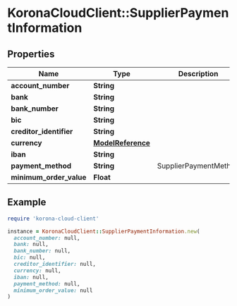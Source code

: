 # KoronaCloudClient::SupplierPaymentInformation

## Properties

| Name | Type | Description | Notes |
| ---- | ---- | ----------- | ----- |
| **account_number** | **String** |  | [optional] |
| **bank** | **String** |  | [optional] |
| **bank_number** | **String** |  | [optional] |
| **bic** | **String** |  | [optional] |
| **creditor_identifier** | **String** |  | [optional] |
| **currency** | [**ModelReference**](ModelReference.md) |  | [optional] |
| **iban** | **String** |  | [optional] |
| **payment_method** | **String** | SupplierPaymentMethod | [optional] |
| **minimum_order_value** | **Float** |  | [optional] |

## Example

```ruby
require 'korona-cloud-client'

instance = KoronaCloudClient::SupplierPaymentInformation.new(
  account_number: null,
  bank: null,
  bank_number: null,
  bic: null,
  creditor_identifier: null,
  currency: null,
  iban: null,
  payment_method: null,
  minimum_order_value: null
)
```

